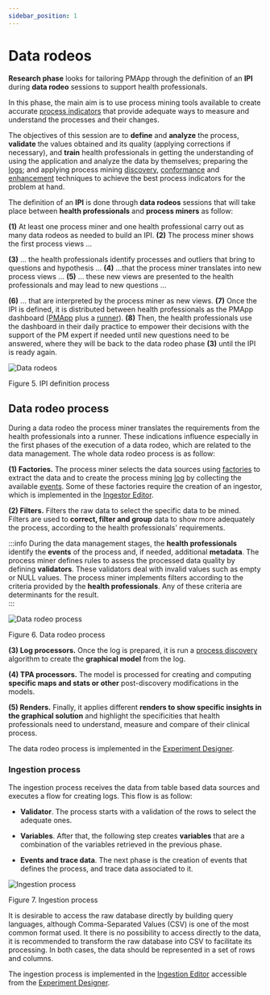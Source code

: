 ```yaml
---
sidebar_position: 1
---
```

# Data rodeos 

**Research phase** looks for tailoring PMApp through the definition of an **IPI** during **data rodeo** sessions to support health professionals.

In this phase, the main aim is to use process mining tools available to create accurate [process indicators](../../glossary.md#process-indicator-pi) that provide adequate ways to measure and understand the processes and their changes. 

The objectives of this session are to **define** and **analyze** the process, **validate** the values obtained and its quality (applying corrections if necessary), and **train** health professionals in getting the understanding of using the application and analyze the data by themselves; preparing the [logs](../../glossary.md#log); and applying process mining [discovery](../../glossary.md#discovery), [conformance](../../glossary.md#conformance) and [enhancement](../../glossary.md#enhancement) techniques to achieve the best process indicators for the problem at hand.

The definition of an **IPI** is done through **data rodeos** sessions that will take place between **health professionals** and **process miners** as follow:

**(1)**	At least one process miner and one health professional carry out as many data rodeos as needed to build an IPI. 
**(2)** The process miner shows the first process views ... 

**(3)**	... the health professionals identify processes and outliers that bring to questions and hypothesis ...
**(4)**	...that the process miner translates into new process views ...
**(5)**	... these new views are presented to the health professionals and may lead to new questions ...

**(6)**	... that are interpreted by the process miner as new views. 
**(7)**	Once the IPI is defined, it is distributed between health professionals as the PMApp dashboard ([PMApp](../../glossary.md#interactive-process-mining-application-pmapp) plus a [runner](../../glossary.md#runner)).
**(8)**	Then, the health professionals use the dashboard in their daily practice to empower their decisions with the support of the PM expert if needed until new questions need to be answered, where they will be back to the data rodeo phase **(3)** until the IPI is ready again.

![Data rodeos](/img/data-rodeos.png "Data rodeos")

Figure 5. IPI definition process

## Data rodeo process

During a data rodeo the process miner translates the requirements from the health professionals into a runner. These indications influence especially in the first phases of the execution of a data rodeo, which are related to the data management. The whole data rodeo process is as follow:

**(1) Factories.** The process miner selects the data sources using [factories](../../../ipmt/user-guide/experiment-designer/factories/csv.md) to extract the data and to create the process mining [log](../../glossary.md#log) by collecting the available [events](../../glossary.md#event). Some of these factories require the creation of an ingestor, which is implemented in the [Ingestor Editor](../../../ipmt/user-guide/experiment-designer/ingestor-editor.md).

**(2) Filters.** Filters the raw data to select the specific data to be mined. Filters are used to **correct, filter and group** data to show more adequately the process, according to the health professionals' requirements. 

:::info
During the data management stages, the **health professionals** identify the **events** of the process and, if needed, additional **metadata**. The process miner defines rules to assess the processed data quality by defining **validators**. These validators deal with invalid values such as empty or NULL values. The process miner implements filters according to the criteria provided by the **health professionals**. Any of these criteria are determinants for the result.  
:::


![Data rodeo process](/img/health-experts-data-rodeo-flow.png "Data rodeo process")

Figure 6. Data rodeo process


**(3) Log processors.** Once the log is prepared, it is run a [process discovery](../../glossary.md#discovery) algorithm to create the **graphical model** from the log. 

**(4) TPA processors.** The model is processed for creating and computing **specific maps and stats or other** post-discovery modifications in the models.

**(5) Renders.** Finally, it applies different **renders to show specific insights in the graphical solution** and highlight the specificities that health professionals need to understand, measure and compare of their clinical process.

The data rodeo process is implemented in the [Experiment Designer](../../../ipmt/user-guide/experiment-designer/intro.md).

### Ingestion process
The ingestion process receives the data from table based data sources and executes a flow for creating logs. This flow is as follow:

*	**Validator**. The process starts with a validation of the rows to select the adequate ones. 

*	**Variables**. After that, the following step creates **variables** that are a combination of the variables retrieved in the previous phase. 

*	**Events and trace data**. The next phase is the creation of events that defines the process, and trace data associated to it.

![Ingestion process](/img/ingestor-process.png "Ingestion process")

Figure 7. Ingestion process

It is desirable to access the raw database directly by building query languages, although Comma-Separated Values (CSV) is one of the most common format used. It there is no possibility to access directly to the data, it is recommended to transform the raw database into CSV to facilitate its processing. In both cases, the data should be represented in a set of rows and columns. 

The ingestion process is implemented in the [Ingestion Editor](../../../ipmt/user-guide/experiment-designer/ingestor-editor.md) accessible from the [Experiment Designer](../../../ipmt/user-guide/experiment-designer/intro.md).